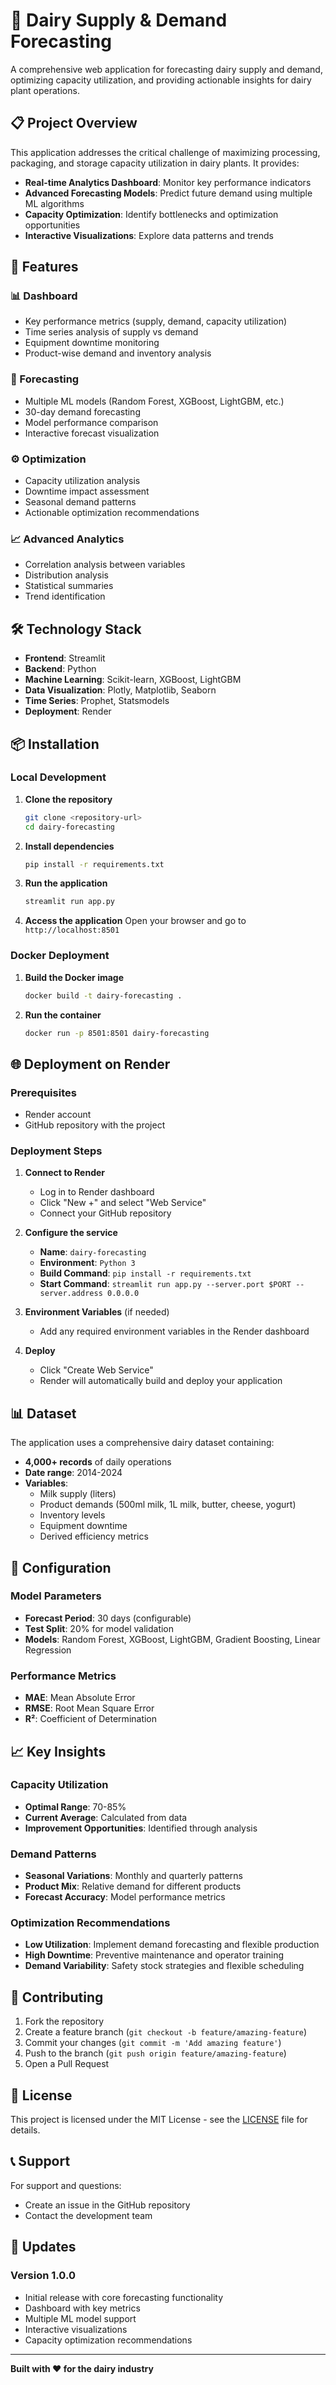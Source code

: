 # 🥛 Dairy Supply & Demand Forecasting

A comprehensive web application for forecasting dairy supply and demand, optimizing capacity utilization, and providing actionable insights for dairy plant operations.

## 📋 Project Overview

This application addresses the critical challenge of maximizing processing, packaging, and storage capacity utilization in dairy plants. It provides:

- **Real-time Analytics Dashboard**: Monitor key performance indicators
- **Advanced Forecasting Models**: Predict future demand using multiple ML algorithms
- **Capacity Optimization**: Identify bottlenecks and optimization opportunities
- **Interactive Visualizations**: Explore data patterns and trends

## 🚀 Features

### 📊 Dashboard
- Key performance metrics (supply, demand, capacity utilization)
- Time series analysis of supply vs demand
- Equipment downtime monitoring
- Product-wise demand and inventory analysis

### 🔮 Forecasting
- Multiple ML models (Random Forest, XGBoost, LightGBM, etc.)
- 30-day demand forecasting
- Model performance comparison
- Interactive forecast visualization

### ⚙️ Optimization
- Capacity utilization analysis
- Downtime impact assessment
- Seasonal demand patterns
- Actionable optimization recommendations

### 📈 Advanced Analytics
- Correlation analysis between variables
- Distribution analysis
- Statistical summaries
- Trend identification

## 🛠️ Technology Stack

- **Frontend**: Streamlit
- **Backend**: Python
- **Machine Learning**: Scikit-learn, XGBoost, LightGBM
- **Data Visualization**: Plotly, Matplotlib, Seaborn
- **Time Series**: Prophet, Statsmodels
- **Deployment**: Render

## 📦 Installation

### Local Development

1. **Clone the repository**
   ```bash
   git clone <repository-url>
   cd dairy-forecasting
   ```

2. **Install dependencies**
   ```bash
   pip install -r requirements.txt
   ```

3. **Run the application**
   ```bash
   streamlit run app.py
   ```

4. **Access the application**
   Open your browser and go to `http://localhost:8501`

### Docker Deployment

1. **Build the Docker image**
   ```bash
   docker build -t dairy-forecasting .
   ```

2. **Run the container**
   ```bash
   docker run -p 8501:8501 dairy-forecasting
   ```

## 🌐 Deployment on Render

### Prerequisites
- Render account
- GitHub repository with the project

### Deployment Steps

1. **Connect to Render**
   - Log in to Render dashboard
   - Click "New +" and select "Web Service"
   - Connect your GitHub repository

2. **Configure the service**
   - **Name**: `dairy-forecasting`
   - **Environment**: `Python 3`
   - **Build Command**: `pip install -r requirements.txt`
   - **Start Command**: `streamlit run app.py --server.port $PORT --server.address 0.0.0.0`

3. **Environment Variables** (if needed)
   - Add any required environment variables in the Render dashboard

4. **Deploy**
   - Click "Create Web Service"
   - Render will automatically build and deploy your application

## 📊 Dataset

The application uses a comprehensive dairy dataset containing:
- **4,000+ records** of daily operations
- **Date range**: 2014-2024
- **Variables**:
  - Milk supply (liters)
  - Product demands (500ml milk, 1L milk, butter, cheese, yogurt)
  - Inventory levels
  - Equipment downtime
  - Derived efficiency metrics

## 🔧 Configuration

### Model Parameters
- **Forecast Period**: 30 days (configurable)
- **Test Split**: 20% for model validation
- **Models**: Random Forest, XGBoost, LightGBM, Gradient Boosting, Linear Regression

### Performance Metrics
- **MAE**: Mean Absolute Error
- **RMSE**: Root Mean Square Error
- **R²**: Coefficient of Determination

## 📈 Key Insights

### Capacity Utilization
- **Optimal Range**: 70-85%
- **Current Average**: Calculated from data
- **Improvement Opportunities**: Identified through analysis

### Demand Patterns
- **Seasonal Variations**: Monthly and quarterly patterns
- **Product Mix**: Relative demand for different products
- **Forecast Accuracy**: Model performance metrics

### Optimization Recommendations
- **Low Utilization**: Implement demand forecasting and flexible production
- **High Downtime**: Preventive maintenance and operator training
- **Demand Variability**: Safety stock strategies and flexible scheduling

## 🤝 Contributing

1. Fork the repository
2. Create a feature branch (`git checkout -b feature/amazing-feature`)
3. Commit your changes (`git commit -m 'Add amazing feature'`)
4. Push to the branch (`git push origin feature/amazing-feature`)
5. Open a Pull Request

## 📝 License

This project is licensed under the MIT License - see the [LICENSE](LICENSE) file for details.

## 📞 Support

For support and questions:
- Create an issue in the GitHub repository
- Contact the development team

## 🔄 Updates

### Version 1.0.0
- Initial release with core forecasting functionality
- Dashboard with key metrics
- Multiple ML model support
- Interactive visualizations
- Capacity optimization recommendations

---

**Built with ❤️ for the dairy industry** 
